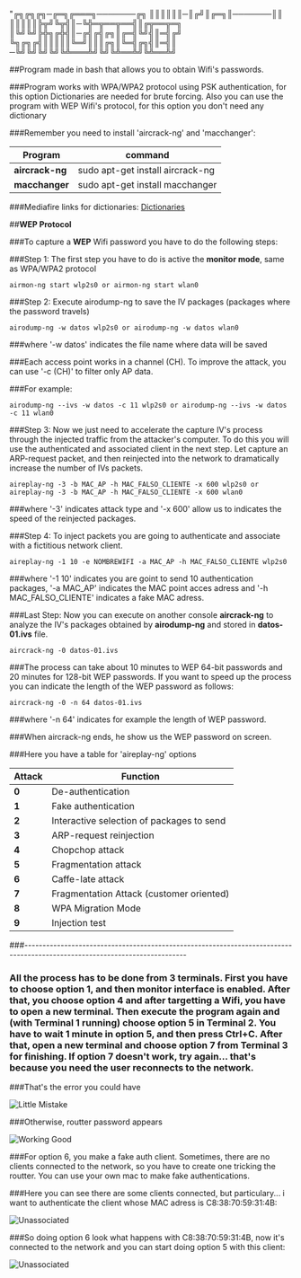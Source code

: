 "**╔╗╔╗╔╗─╔═╗╔═══╗───────╔╗**
**║║║║║║─║╔╝║╔═╗║───────║║**
**║║║║║╠╦╝╚╦╣║─╚╬═╦══╦══╣║╔╦══╦═╗**
**║╚╝╚╝╠╬╗╔╬╣║─╔╣╔╣╔╗║╔═╣╚╝╣║═╣╔╝**
**╚╗╔╗╔╣║║║║║╚═╝║║║╔╗║╚═╣╔╗╣║═╣║**
**─╚╝╚╝╚╝╚╝╚╩═══╩╝╚╝╚╩══╩╝╚╩══╩╝**

##Program made in bash that allows you to obtain Wifi's passwords.

###Program works with WPA/WPA2 protocol using PSK authentication, for this option Dictionaries are needed for brute forcing. Also you can use the program with WEP Wifi's protocol, for this option you don't need any dictionary

###Remember you need to install 'aircrack-ng' and 'macchanger':

| Program  | command |
| ------------- | ------------- |
| **aircrack-ng**  | sudo apt-get install aircrack-ng  |
| **macchanger**  | sudo apt-get install macchanger  |

###Mediafire links for dictionaries: [Dictionaries](https://mega.nz/#F!PB0ljZwC!H1CdY80f0mrTS4AdUm3BZw)

##**WEP Protocol**

###To capture a **WEP** Wifi password you have to do the following steps:
 
###Step 1: The first step you have to do is active the **monitor mode**, same as WPA/WPA2 protocol
 
```airmon-ng start wlp2s0 or airmon-ng start wlan0```
 
###Step 2: Execute airodump-ng to save the IV packages (packages where the password travels)
 
```airodump-ng -w datos wlp2s0 or airodump-ng -w datos wlan0```
 
###where '-w datos' indicates the file name where data will be saved
 
###Each access point works in a channel (CH). To improve the attack, you can use '-c (CH)' to filter only AP data. 

###For example:
 
```airodump-ng --ivs -w datos -c 11 wlp2s0 or airodump-ng --ivs -w datos -c 11 wlan0```
 
###Step 3: Now we just need to accelerate the capture IV's process through the injected traffic from the attacker's computer. To do this you will use the authenticated and associated client in the next step. Let capture an ARP-request packet, and then reinjected into the network to dramatically increase the number of IVs packets.
 
```aireplay-ng -3 -b MAC_AP -h MAC_FALSO_CLIENTE -x 600 wlp2s0 or aireplay-ng -3 -b MAC_AP -h MAC_FALSO_CLIENTE -x 600 wlan0```
 
###where '-3' indicates attack type and '-x 600' allow us to indicates the speed of the reinjected packages.
 
###Step 4: To inject packets you are going to authenticate and associate with a fictitious network client.
 
```aireplay-ng -1 10 -e NOMBREWIFI -a MAC_AP -h MAC_FALSO_CLIENTE wlp2s0```
 
###where '-1 10' indicates you are goint to send 10 authentication packages, '-a MAC_AP' indicates the MAC point acces adress and '-h MAC_FALSO_CLIENTE' indicates a fake MAC adress.
 
###Last Step: Now you can execute on another console **aircrack-ng** to analyze the IV's packages obtained by **airodump-ng** and stored in **datos-01.ivs** file.
 
```aircrack-ng -0 datos-01.ivs```
 
###The process can take about 10 minutes to WEP 64-bit passwords and 20 minutes for 128-bit WEP passwords. If you want to speed up the process you can indicate the length of the WEP password as follows: 
 
```aircrack-ng -0 -n 64 datos-01.ivs```
 
###where '-n 64' indicates for example the length of WEP password.
 
###When aircrack-ng ends, he show us the WEP password on screen.

###Here you have a table for 'aireplay-ng' options

| Attack  | Function |
| ------------- | ------------- |
| **0**  | De-authentication  |
| **1**  | Fake authentication  |
| **2**  | Interactive selection of packages to send  |
| **3**  | ARP-request reinjection  |
| **4**  | Chopchop attack |
| **5**  | Fragmentation attack |
| **6**  | Caffe-late attack |
| **7**  | Fragmentation Attack (customer oriented) |
| **8**  | WPA Migration Mode |
| **9**  | Injection test |

###---------------------------------------------------------------------------------------------------------------------------

### All the process has to be done from 3 terminals. First you have to choose option 1, and then monitor interface is enabled. After that, you choose option 4 and after targetting a Wifi, you have to open a new terminal. Then execute the program again and (with Terminal 1 running) choose option 5 in Terminal 2. You have to wait 1 minute in option 5, and then press Ctrl+C. After that, open a new terminal and choose option 7 from Terminal 3 for finishing. If option 7 doesn't work, try again... that's because you need the user reconnects to the network.

###That's the error you could have

![Little Mistake](error.png)

###Otherwise, routter password appears

![Working Good](funciona.png)

###For option 6, you make a fake auth client. Sometimes, there are no clients connected to the network, so you have to create one tricking the routter. You can use your own mac to make fake authentications.

###Here you can see there are some clients connected, but particulary... i want to authenticate the client whose MAC adress is C8:38:70:59:31:4B:

![Unassociated](Unassociated.png)

###So doing option 6 look what happens with C8:38:70:59:31:4B, now it's connected to the network and you can start doing option 5 with this client:

![Unassociated](Associated.png)



